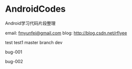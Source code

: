 AndroidCodes
============

Android学习代码片段整理

email: fmyunfei@gmail.com
blog:  http://blog.csdn.net/rflyee

test
test1
master
branch dev 

bug-001

bug-002
